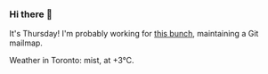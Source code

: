 ### Hi there :wave:

It's Thursday! I'm probably working for [this bunch](https://github.com/kohofinancial), maintaining a Git mailmap.

Weather in Toronto: mist, at +3°C.
